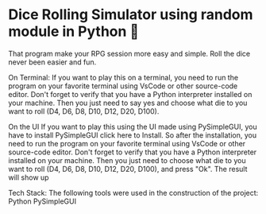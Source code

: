 # Dice Rolling Simulator using random module in Python 🎲

That program make your RPG session more easy and simple. Roll the dice never been easier and fun.






On Terminal:
If you want to play this on a terminal, you need to run the program on your favorite terminal
using VsCode or other source-code editor. Don't forget to verify that you have a Python interpreter installed on your machine.
Then you just need to say yes and choose what die to you want to roll (D4, D6, D8, D10, D12, D20, D100). 




On the UI
If you want to play this using the UI made using PySimpleGUI, you have to install PySimpleGUI click here to Install. So after the installation, you need to run the program on your favorite terminal using VsCode or other source-code editor. Don't forget to verify that you have a Python interpreter installed on your machine. Then you just need to choose what die to you want to roll (D4, D6, D8, D10, D12, D20, D100), and press "Ok". The result will show up

Tech Stack:
The following tools were used in the construction of the project:
Python
PySimpleGUI
